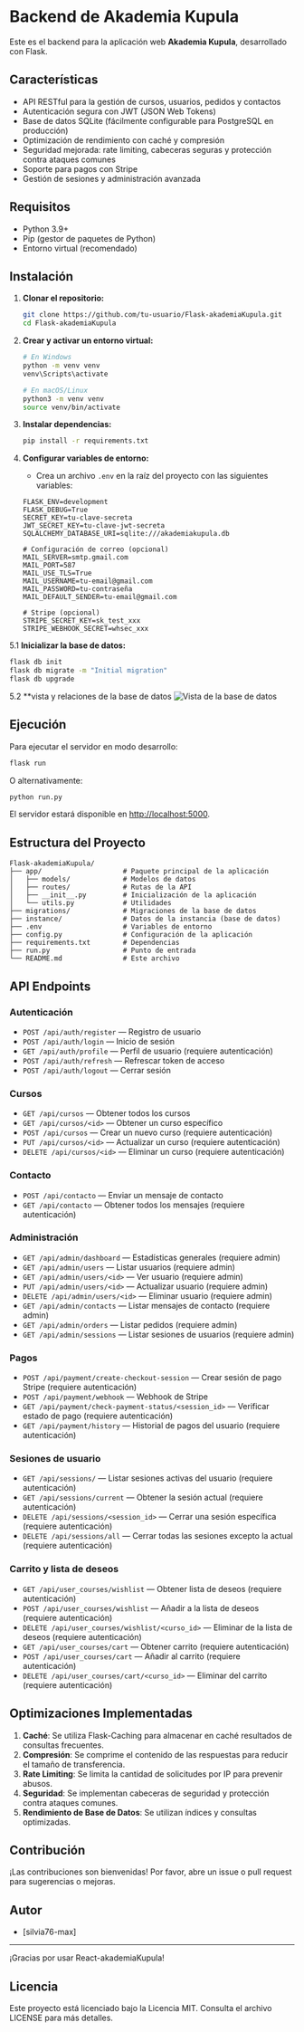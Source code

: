 # Backend de Akademia Kupula

Este es el backend para la aplicación web **Akademia Kupula**, desarrollado con Flask.

## Características

- API RESTful para la gestión de cursos, usuarios, pedidos y contactos
- Autenticación segura con JWT (JSON Web Tokens)
- Base de datos SQLite (fácilmente configurable para PostgreSQL en producción)
- Optimización de rendimiento con caché y compresión
- Seguridad mejorada: rate limiting, cabeceras seguras y protección contra ataques comunes
- Soporte para pagos con Stripe
- Gestión de sesiones y administración avanzada

## Requisitos

- Python 3.9+
- Pip (gestor de paquetes de Python)
- Entorno virtual (recomendado)

## Instalación

1. **Clonar el repositorio:**
   ```bash
   git clone https://github.com/tu-usuario/Flask-akademiaKupula.git
   cd Flask-akademiaKupula
   ```

2. **Crear y activar un entorno virtual:**
   ```bash
   # En Windows
   python -m venv venv
   venv\Scripts\activate

   # En macOS/Linux
   python3 -m venv venv
   source venv/bin/activate
   ```

3. **Instalar dependencias:**
   ```bash
   pip install -r requirements.txt
   ```

4. **Configurar variables de entorno:**
   - Crea un archivo `.env` en la raíz del proyecto con las siguientes variables:
   ```
   FLASK_ENV=development
   FLASK_DEBUG=True
   SECRET_KEY=tu-clave-secreta
   JWT_SECRET_KEY=tu-clave-jwt-secreta
   SQLALCHEMY_DATABASE_URI=sqlite:///akademiakupula.db

   # Configuración de correo (opcional)
   MAIL_SERVER=smtp.gmail.com
   MAIL_PORT=587
   MAIL_USE_TLS=True
   MAIL_USERNAME=tu-email@gmail.com
   MAIL_PASSWORD=tu-contraseña
   MAIL_DEFAULT_SENDER=tu-email@gmail.com

   # Stripe (opcional)
   STRIPE_SECRET_KEY=sk_test_xxx
   STRIPE_WEBHOOK_SECRET=whsec_xxx
   ```

5.1 **Inicializar la base de datos:**
   ```bash
   flask db init
   flask db migrate -m "Initial migration"
   flask db upgrade
   ```
5.2 **vista y relaciones de la base de datos
![Vista de la base de datos](assets/db_diagram.png)

## Ejecución

Para ejecutar el servidor en modo desarrollo:

```bash
flask run
```

O alternativamente:

```bash
python run.py
```

El servidor estará disponible en [http://localhost:5000](http://localhost:5000).

## Estructura del Proyecto

```
Flask-akademiaKupula/
├── app/                    # Paquete principal de la aplicación
│   ├── models/             # Modelos de datos
│   ├── routes/             # Rutas de la API
│   ├── __init__.py         # Inicialización de la aplicación
│   └── utils.py            # Utilidades
├── migrations/             # Migraciones de la base de datos
├── instance/               # Datos de la instancia (base de datos)
├── .env                    # Variables de entorno
├── config.py               # Configuración de la aplicación
├── requirements.txt        # Dependencias
├── run.py                  # Punto de entrada
└── README.md               # Este archivo
```

## API Endpoints

### Autenticación

- `POST /api/auth/register` — Registro de usuario
- `POST /api/auth/login` — Inicio de sesión
- `GET /api/auth/profile` — Perfil de usuario (requiere autenticación)
- `POST /api/auth/refresh` — Refrescar token de acceso
- `POST /api/auth/logout` — Cerrar sesión

### Cursos

- `GET /api/cursos` — Obtener todos los cursos
- `GET /api/cursos/<id>` — Obtener un curso específico
- `POST /api/cursos` — Crear un nuevo curso (requiere autenticación)
- `PUT /api/cursos/<id>` — Actualizar un curso (requiere autenticación)
- `DELETE /api/cursos/<id>` — Eliminar un curso (requiere autenticación)

### Contacto

- `POST /api/contacto` — Enviar un mensaje de contacto
- `GET /api/contacto` — Obtener todos los mensajes (requiere autenticación)

### Administración

- `GET /api/admin/dashboard` — Estadísticas generales (requiere admin)
- `GET /api/admin/users` — Listar usuarios (requiere admin)
- `GET /api/admin/users/<id>` — Ver usuario (requiere admin)
- `PUT /api/admin/users/<id>` — Actualizar usuario (requiere admin)
- `DELETE /api/admin/users/<id>` — Eliminar usuario (requiere admin)
- `GET /api/admin/contacts` — Listar mensajes de contacto (requiere admin)
- `GET /api/admin/orders` — Listar pedidos (requiere admin)
- `GET /api/admin/sessions` — Listar sesiones de usuarios (requiere admin)

### Pagos

- `POST /api/payment/create-checkout-session` — Crear sesión de pago Stripe (requiere autenticación)
- `POST /api/payment/webhook` — Webhook de Stripe
- `GET /api/payment/check-payment-status/<session_id>` — Verificar estado de pago (requiere autenticación)
- `GET /api/payment/history` — Historial de pagos del usuario (requiere autenticación)

### Sesiones de usuario

- `GET /api/sessions/` — Listar sesiones activas del usuario (requiere autenticación)
- `GET /api/sessions/current` — Obtener la sesión actual (requiere autenticación)
- `DELETE /api/sessions/<session_id>` — Cerrar una sesión específica (requiere autenticación)
- `DELETE /api/sessions/all` — Cerrar todas las sesiones excepto la actual (requiere autenticación)

### Carrito y lista de deseos

- `GET /api/user_courses/wishlist` — Obtener lista de deseos (requiere autenticación)
- `POST /api/user_courses/wishlist` — Añadir a la lista de deseos (requiere autenticación)
- `DELETE /api/user_courses/wishlist/<curso_id>` — Eliminar de la lista de deseos (requiere autenticación)
- `GET /api/user_courses/cart` — Obtener carrito (requiere autenticación)
- `POST /api/user_courses/cart` — Añadir al carrito (requiere autenticación)
- `DELETE /api/user_courses/cart/<curso_id>` — Eliminar del carrito (requiere autenticación)

## Optimizaciones Implementadas

1. **Caché**: Se utiliza Flask-Caching para almacenar en caché resultados de consultas frecuentes.
2. **Compresión**: Se comprime el contenido de las respuestas para reducir el tamaño de transferencia.
3. **Rate Limiting**: Se limita la cantidad de solicitudes por IP para prevenir abusos.
4. **Seguridad**: Se implementan cabeceras de seguridad y protección contra ataques comunes.
5. **Rendimiento de Base de Datos**: Se utilizan índices y consultas optimizadas.

## Contribución

¡Las contribuciones son bienvenidas! Por favor, abre un issue o pull request para sugerencias o mejoras.

## Autor

- [silvia76-max]

---

¡Gracias por usar React-akademiaKupula!

## Licencia

Este proyecto está licenciado bajo la Licencia MIT. Consulta el archivo LICENSE para más detalles.



